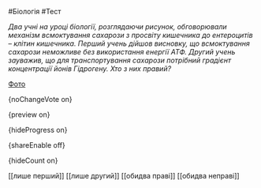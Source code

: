 #Біологія #Тест

*Два учні на уроці біології, розглядаючи рисунок, обговорювали механізм всмоктування сахарози з просвіту кишечника до ентероцитів – клітин кишечника. Перший учень дійшов висновку, що всмоктування сахарози неможливе без використання енергії АТФ. Другий учень зауважив, що для транспортування сахарози потрібний градієнт концентрації йонів Гідрогену. Хто з них правий?*

[Фото](https://zno.osvita.ua//doc/images/znotest/78/7826/IMG-8.jpg)

{noChangeVote on}

{preview on}

{hideProgress on}

{shareEnable off}

{hideCount on}

[[лише перший]]
[[лише другий]]
[[обидва праві]]
[[обидва неправі]]
